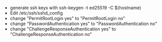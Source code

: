 - generate ssh keys with ssh-keygen -t ed25519 -C $(hostname)
- Edit /etc/ssh/sshd_config
- change "PermitRootLogin yes" to "PermitRootLogin no"
- change "PasswordAuthentication yes" to "PasswordAuthentication no"
- change "ChallengeResponseAuthentication yes" to "ChallengeResponseAuthentication no"
